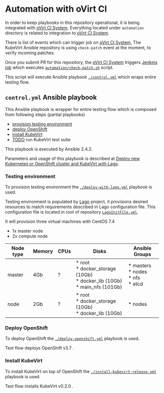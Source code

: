 # Automation with oVirt CI

In order to keep playbooks in this repository operational,
it is being integrated with [oVirt CI System][ovirt-ci-system-doc].
Everything located under `automation` directory is related to integration
to [oVirt CI System][ovirt-ci-system-doc].

There is list of events which can trigger job on [oVirt CI System][ovirt-ci-system-doc],
The KubeVirt Ansible repository is using `check-patch` event at the moment,
to verify incoming patches.

Once you submit PR for this repository, the [oVirt CI System][ovirt-ci-system-doc]
triggers [Jenkins job](http://jenkins.ovirt.org/blue/organizations/jenkins/kubevirt_kubevirt-ansible_standard-check-pr/activity)
which executes [`automation/check-patch.sh`](./check-patch.sh) script.

This script will execute Ansible playbook [`./control.yml`](../control.yml)
which wraps entire testing flow.


## `control.yml` Ansible playbook

This Ansible playbook is wrapper for entire testing flow which is composed from
following steps (partial playbooks)
* [provision testing environment](#testing-environment)
* [deploy OpenShift](#deploy-openshift)
* [install KubeVirt](#install-kubevirt)
* [TODO](https://github.com/kubevirt/kubevirt-ansible/issues/47) run KubeVirt test suite

This playbook is executed by Ansible 2.4.2.

Parameters and usage of this playbook is described at
[Deploy new Kubernetes or OpenShift cluster and KubeVirt with Lago](../README.md#deploy-new-kubernetes-or-openshift-cluster-and-kubevirt-with-lago).

### Testing environment

To provision testing environment the [`./deploy-with-lago.yml`](../deploy-with-lago.yml) playbook is used.

Testing environment is populated by
[Lago](https://github.com/lago-project/lago) project, it provisions desired
resources to match requirements described in Lago configuration file.
This configuration file is located in root of repository
[`LagoInitFile.yml`](../LagoInitFile.yml).

It will provision three virtual machines with CentOS 7.4
* 1x master node
* 2x compute node


| Node type | Memory | CPUs | Disks | Ansible Groups |
| ---- | ---- | ---- | ---- | ---- |
| master | 4Gb | ? | * root<br> * docker\_storage (10Gb)<br> * docker\_lib (10Gb)<br> * main\_nfs (101Gb) | * masters<br> * nodes<br> * nfs<br> * etcd |
| node   | 2Gb | ? | * root<br> * docker\_storage (10Gb)<br> * docker\_lib (10Gb) | * nodes |


### Deploy OpenShift

To deploy OpenShift the [`./deploy-openshift.yml`](../deploy-openshift.yml) playbook is used.

Test flow deploys OpenShift v3.7 .

### Install KubeVirt

To install KubeVirt on top of  OpenShift the [`./install-kubevirt-release.yml`](../install-kubevirt-release.yml) playbook is used.

Test flow installs KubeVirt v0.2.0 .

[ovirt-ci-system-doc]: http://ovirt-infra-docs.readthedocs.io/en/latest/CI/Build_and_test_standards/index.html
